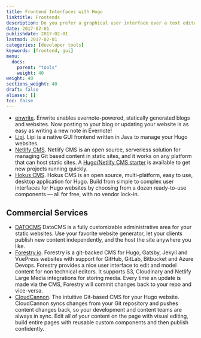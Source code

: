 ```yaml
---
title: Frontend Interfaces with Hugo
linktitle: Frontends
description: Do you prefer a graphical user interface over a text editor? Give these frontends a try.
date: 2017-02-01
publishdate: 2017-02-01
lastmod: 2017-02-01
categories: [developer tools]
keywords: [frontend, gui]
menu:
  docs:
    parent: "tools"
    weight: 40
weight: 40
sections_weight: 40
draft: false
aliases: []
toc: false
---
```


- [enwrite](https://github.com/zzamboni/enwrite). Enwrite enables evernote-powered, statically generated blogs and websites. Now posting to your blog or updating your website is as easy as writing a new note in Evernote!
- [Lipi](https://github.com/SohanChy/Lipi). Lipi is a native GUI frontend written in Java to manage your Hugo websites.
- [Netlify CMS](https://netlifycms.org). Netlify CMS is an open source, serverless solution for managing Git based content in static sites, and it works on any platform that can host static sites. A [Hugo/Netlify CMS starter](https://github.com/netlify-templates/one-click-hugo-cms) is available to get new projects running quickly.
- [Hokus CMS](https://github.com/julianoappelklein/hokus). Hokus CMS is an open source, multi-platform, easy to use, desktop application for Hugo. Build from simple to complex user interfaces for Hugo websites by choosing from a dozen ready-to-use components — all for free, with no vendor lock-in.

## Commercial Services

- [DATOCMS](https://www.datocms.com) DatoCMS is a fully customizable administrative area for your static websites. Use your favorite website generator, let your clients publish new content independently, and the host the site anywhere you like.
- [Forestry.io](https://forestry.io/). Forestry is a git-backed CMS for Hugo, Gatsby, Jekyll and VuePress websites with support for GitHub, GitLab, Bitbucket and Azure Devops. Forestry provides a nice user interface to edit and model content for non technical editors. It supports S3, Cloudinary and Netlify Large Media integrations for storing media. Every time an update is made via the CMS, Forestry will commit changes back to your repo and vice-versa.
- [CloudCannon](https://cloudcannon.com/hugo-cms/). The intuitive Git-based CMS for your Hugo website. CloudCannon syncs changes from your Git repository and pushes content changes back, so your development and content teams are always in sync. Edit all of your content on the page with visual editing, build entire pages with reusable custom components and then publish confidently.
